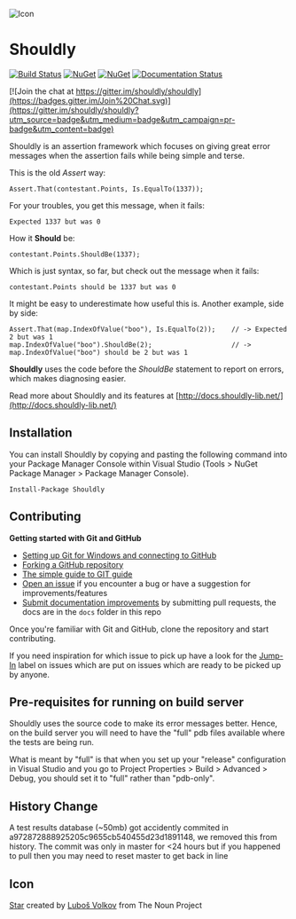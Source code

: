 ![Icon](https://raw.github.com/shouldly/shouldly/master/package_icon.png)

Shouldly
========

[![Build Status](https://ci.appveyor.com/api/projects/status/github/shouldly/shouldly?branch=master&svg=true)](https://ci.appveyor.com/project/shouldly/shouldly) 
[![NuGet](https://img.shields.io/nuget/dt/shouldly.svg)](https://www.nuget.org/packages/Shouldly) 
[![NuGet](https://img.shields.io/nuget/vpre/shouldly.svg)](https://www.nuget.org/packages/Shouldly)
[![Documentation Status](https://readthedocs.org/projects/shouldly/badge/?version=latest)](http://shouldly.readthedocs.org/en/latest/?badge=latest)

[![Join the chat at https://gitter.im/shouldly/shouldly](https://badges.gitter.im/Join%20Chat.svg)](https://gitter.im/shouldly/shouldly?utm_source=badge&utm_medium=badge&utm_campaign=pr-badge&utm_content=badge) 

Shouldly is an assertion framework which focuses on giving great error messages when the assertion fails while being simple and terse.

This is the old *Assert* way: 

    Assert.That(contestant.Points, Is.EqualTo(1337));

For your troubles, you get this message, when it fails:

    Expected 1337 but was 0

How it **Should** be:

    contestant.Points.ShouldBe(1337);

Which is just syntax, so far, but check out the message when it fails:

    contestant.Points should be 1337 but was 0

It might be easy to underestimate how useful this is. Another example, side by side:

    Assert.That(map.IndexOfValue("boo"), Is.EqualTo(2));    // -> Expected 2 but was 1
    map.IndexOfValue("boo").ShouldBe(2);                    // -> map.IndexOfValue("boo") should be 2 but was 1

**Shouldly** uses the code before the *ShouldBe* statement to report on errors, which makes diagnosing easier.

Read more about Shouldly and its features at [http://docs.shouldly-lib.net/](http://docs.shouldly-lib.net/)

## Installation

You can install Shouldly by copying and pasting the following command into your Package Manager Console within Visual Studio (Tools > NuGet Package Manager > Package Manager Console).

`Install-Package Shouldly`

## Contributing
**Getting started with Git and GitHub**

 * [Setting up Git for Windows and connecting to GitHub](http://help.github.com/win-set-up-git/)
 * [Forking a GitHub repository](http://help.github.com/fork-a-repo/)
 * [The simple guide to GIT guide](http://rogerdudler.github.com/git-guide/)
 * [Open an issue](https://github.com/shouldly/shouldly/issues) if you encounter a bug or have a suggestion for improvements/features
 * [Submit documentation improvements](http://shouldly.readthedocs.org/en/latest) by submitting pull requests, the docs are in the `docs` folder in this repo

Once you're familiar with Git and GitHub, clone the repository and start contributing.

If you need inspiration for which issue to pick up have a look for the [Jump-In](https://github.com/shouldly/shouldly/labels/Jump-In) label on issues which are put on issues which are ready to be picked up by anyone. 

## Pre-requisites for running on build server
Shouldly uses the source code to make its error messages better. Hence, on the build server you will need to have the "full" pdb files available where the tests are being run. 

What is meant by "full" is that when you set up your "release" configuration in Visual Studio and you go to Project Properties > Build > Advanced > Debug, you should set it to "full" rather than "pdb-only". 

## History Change
A test results database (~50mb) got accidently commited in a972872888925205c9655cb540455d23d1891148, we removed this from history.
The commit was only in master for <24 hours but if you happened to pull then you may need to reset master to get back in line

## Icon
[Star](https://thenounproject.com/term/star/20931/) created by [Luboš Volkov](https://thenounproject.com/Lubo%C5%A1%20Volkov/) from The Noun Project
